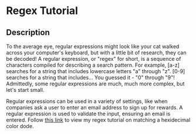 # Regex Tutorial

## Description

To the average eye, regular expressions might look like your cat walked across your computer's keyboard, but with a little bit of research, they can be decoded! A regular expression, or "regex" for short, is a sequence of characters compiled for describing a search pattern. For example, [a-z] searches for a string that includes lowercase letters "a" through "z". [0-9] searches for a string that includes... You guessed it - "0" through "9"! Admittedly, some regular expressions are much, much more complex, but let's start small.

Regular expressions can be used in a variety of settings, like when companies ask a user to enter an email address to sign up for rewards. A regular expression is used to validate the input, ensuring an email is entered. Follow [this link](https://gist.github.com/miamauro/b1f26102b757cc305c9faa6a9dd4f36f) to view my regex tutorial on matching a hexidecimal color dode.
